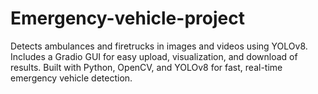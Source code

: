 # Emergency-vehicle-project
Detects ambulances and firetrucks in images and videos using YOLOv8. Includes a Gradio GUI for easy upload, visualization, and download of results. Built with Python, OpenCV, and YOLOv8 for fast, real-time emergency vehicle detection.
